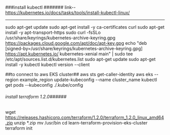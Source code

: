 ###install kubectl #######
link-- https://kubernetes.io/docs/tasks/tools/install-kubectl-linux/
*****************************************************
sudo apt-get update
sudo apt-get install -y ca-certificates curl
sudo apt-get install -y apt-transport-https
sudo curl -fsSLo /usr/share/keyrings/kubernetes-archive-keyring.gpg https://packages.cloud.google.com/apt/doc/apt-key.gpg
echo "deb [signed-by=/usr/share/keyrings/kubernetes-archive-keyring.gpg] https://apt.kubernetes.io/ kubernetes-xenial main" | sudo tee /etc/apt/sources.list.d/kubernetes.list
sudo apt-get update
sudo apt-get install -y kubectl
kubectl version --client

##to connect to aws EKS cluster##
aws sts get-caller-identity
aws eks --region example_region update-kubeconfig --name cluster_name
kubectl get pods --kubeconfig ./.kube/config


###### install terraform 1.2.0######
wget https://releases.hashicorp.com/terraform/1.2.0/terraform_1.2.0_linux_amd64.zip
unzip *.zip
mv /usr/bin
cd learn-terraform-provision-eks-cluster 
terraform init
